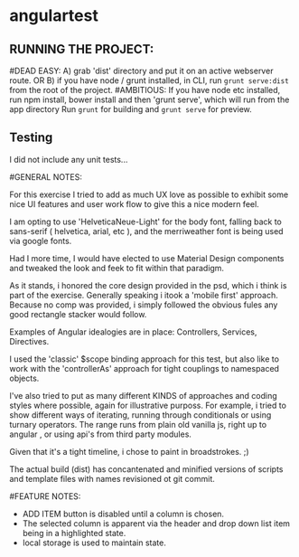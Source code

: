 # angulartest

## RUNNING THE PROJECT:

#DEAD EASY:
A) grab 'dist' directory and put it on an active webserver route.
OR
B) if you have node / grunt installed, in CLI, run `grunt serve:dist` from the root of the project.
#AMBITIOUS:
If you have node etc installed, run npm install, bower install and then 'grunt serve', which will run from the app directory
Run `grunt` for building and `grunt serve` for preview.

## Testing

I did not include any unit tests...


#GENERAL NOTES:

For this exercise I tried to add as much UX love as possible to exhibit some nice UI features and user work flow to give this a nice modern feel.

I am opting to use 'HelveticaNeue-Light' for the body font, falling back to sans-serif ( helvetica, arial, etc ), and the merriweather font is being used via google fonts.

Had I more time, I would have elected to use Material Design components and tweaked the look and feek to fit within that paradigm.

As it stands, i honored the core design provided in the psd, which i think is part of the exercise.
Generally speaking i itook a 'mobile first' approach. Because no comp was provided, i simply followed the obvious fules any good rectangle stacker would follow.

Examples of Angular idealogies are in place: Controllers, Services, Directives.

I used the 'classic' $scope binding approach for this test, but also like to work with the 'controllerAs' approach for tight couplings to namespaced objects.

I've also tried to put as many different KINDS of approaches and coding styles where possible, again for illustrative purposs. For example, i tried to show different ways of iterating, running through conditionals or using turnary operators. The range runs from plain old vanilla js, 
right up to angular , or using api's from third party modules.


Given that it's a tight timeline, i chose to paint in broadstrokes. ;)

The actual build (dist) has concantenated and minified versions of scripts and template files with names revisioned ot git commit.  

#FEATURE NOTES:
- ADD ITEM button is disabled until a column is chosen.
- The selected column is apparent via the header and drop down list item being in a highlighted state.
- local storage is used to maintain state.

